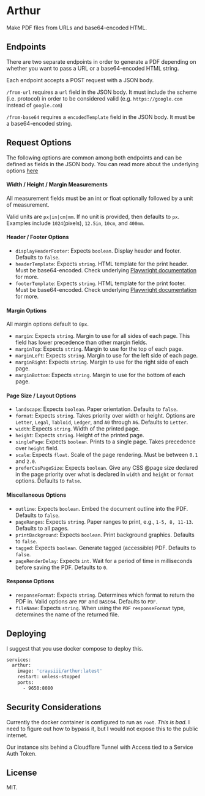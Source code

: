 ﻿# Arthur

Make PDF files from URLs and base64-encoded HTML.

## Endpoints

There are two separate endpoints in order to generate a PDF depending on whether you want to pass a URL or a base64-encoded HTML string.

Each endpoint accepts a POST request with a JSON body.

`/from-url` requires a `url` field in the JSON body. It must include the scheme (i.e. protocol) in order to be considered valid (e.g. `https://google.com` instead of `google.com`)

`/from-base64` requires a `encodedTemplate` field in the JSON body. It must be a base64-encoded string.

## Request Options

The following options are common among both endpoints and can be defined as fields in the JSON body. You can read more about the underlying options [here](https://playwright.dev/dotnet/docs/api/class-page#page-pdf)

#### Width / Height / Margin Measurements

All measurement fields must be an int or float optionally followed by a unit of measurement.

Valid units are `px|in|cm|mm`. If no unit is provided, then defaults to `px`. Examples include `1024`(pixels), `12.5in`, `10cm`, and `400mm`.

#### Header / Footer Options

* `displayHeaderFooter`: Expects `boolean`. Display header and footer. Defaults to `false`.
* `headerTemplate`: Expects `string`. HTML template for the print header. Must be base64-encoded. Check underlying [Playwright documentation](https://playwright.dev/dotnet/docs/api/class-page#page-pdf-option-header-template) for more.
* `footerTemplate`: Expects `string`. HTML template for the print footer. Must be base64-encoded. Check underlying [Playwright documentation](https://playwright.dev/dotnet/docs/api/class-page#page-pdf-option-footer-template) for more.

#### Margin Options
All margin options default to `0px`.

* `margin`: Expects `string`. Margin to use for all sides of each page. This field has lower precedence than other margin fields.
* `marginTop`: Expects `string`. Margin to use for the top of each page.
* `marginLeft`: Expects `string`. Margin to use for the left side of each page.
* `marginRight`: Expects `string`. Margin to use for the right side of each page.
* `marginBottom`: Expects `string`. Margin to use for the bottom of each page.

#### Page Size / Layout Options

* `landscape`: Expects `boolean`. Paper orientation. Defaults to `false`.
* `format`: Expects `string`. Takes priority over width or height. Options are `Letter`, `Legal`, `Tabloid`, `Ledger`, and `A0` through `A6`.  Defaults to `Letter`.
* `width`: Expects `string`. Width of the printed page.
* `height`: Expects `string`. Height of the printed page.
* `singlePage`: Expects `boolean`. Prints to a single page. Takes precedence over `height` field.
* `scale`: Expects `float`. Scale of the page rendering. Must be between `0.1` and `2.0`.
* `preferCssPageSize`: Expects `boolean`. Give any CSS @page size declared in the page priority over what is declared in `width` and `height` or `format` options. Defaults to `false`.

#### Miscellaneous Options

* `outline`: Expects `boolean`. Embed the document outline into the PDF. Defaults to `false`.
* `pageRanges`: Expects `string`. Paper ranges to print, e.g., `1-5, 8, 11-13`. Defaults to all pages.
* `printBackground`: Expects `boolean`. Print background graphics. Defaults to `false`.
* `tagged`: Expects `boolean`. Generate tagged (accessible) PDF. Defaults to `false`.
* `pageRenderDelay`: Expects `int`. Wait for a period of time in milliseconds before saving the PDF. Defaults to `0`.

#### Response Options

* `responseFormat`: Expects `string`. Determines which format to return the PDF in. Valid options are `PDF` and `BASE64`. Defaults to `PDF`.
* `fileName`: Expects `string`. When using the `PDF` `responseFormat` type, determines the name of the returned file.

## Deploying

I suggest that you use docker compose to deploy this.

```dockerfile
services:
  arthur:
    image: 'craysiii/arthur:latest'
    restart: unless-stopped
    ports:
      - 9650:8080
```

## Security Considerations

Currently the docker container is configured to run as `root`. *This is bad.* I need to figure out how to bypass it, but I would not expose this to the public internet.

Our instance sits behind a Cloudflare Tunnel with Access tied to a Service Auth Token.

## License

MIT.